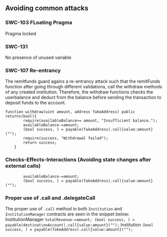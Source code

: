 ## Avoiding common attacks

### SWC-103 FLoating Pragma
Pragma locked

### SWC-131
No presence of unused variable


### SWC-107 Re-entrancy
The remitfunds guard agains a re-entrancy attack such that the remitFunds function after going through different validations, call the withdraw methods of any created institution. Therefore, the withdraw functions checks the userbalance and deduct from the balance before sending the transaction to deposit funds to the account.

```
function withdraw(uint amount, address fakeAddress) public returns(bool){
        require(availableBalance>= amount, "Insufficient balance.");
        availableBalance-=amount;
        (bool success, ) = payable(fakeAddress).call{value:amount}("");
        require(success, "Withdrawal failed");
        return success;
    }
```

### Checks-Effects-Interactions  (Avoiding state changes after external calls)
```
        availableBalance-=amount;
        (bool success, ) = payable(fakeAddress).call{value:amount}("");
```

### Proper use of .call and .delegateCall
The proper use of `.call` method in both `Institution` and `InstitutionManager` contracts are seen in the snippet below:
InstitutionManager
        ```
        totalRevenue-=amount;
        (bool success, ) = payable(destinationAccount).call{value:amount}("");
        ```
Institution
`(bool success, ) = payable(fakeAddress).call{value:amount}("");`